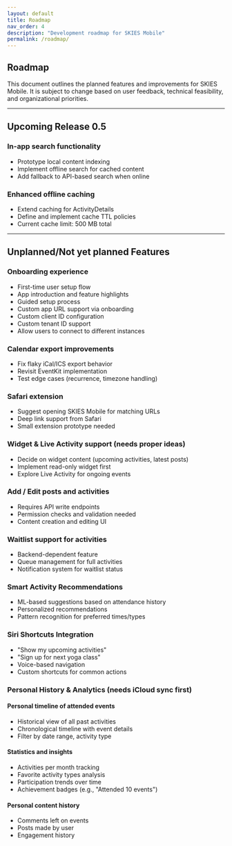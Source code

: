 ```yaml
---
layout: default
title: Roadmap
nav_order: 4
description: "Development roadmap for SKIES Mobile"
permalink: /roadmap/
---
```


## Roadmap

This document outlines the planned features and improvements for SKIES Mobile. It is subject to change based on user feedback, technical feasibility, and organizational priorities.

---

## Upcoming Release 0.5

### In-app search functionality

- Prototype local content indexing
- Implement offline search for cached content
- Add fallback to API-based search when online

### Enhanced offline caching

- Extend caching for ActivityDetails
- Define and implement cache TTL policies
- Current cache limit: 500 MB total

---

## Unplanned/Not yet planned Features

### Onboarding experience

- First-time user setup flow
- App introduction and feature highlights
- Guided setup process
- Custom app URL support via onboarding
- Custom client ID configuration
- Custom tenant ID support
- Allow users to connect to different instances

### Calendar export improvements

- Fix flaky iCal/ICS export behavior
- Revisit EventKit implementation
- Test edge cases (recurrence, timezone handling)

### Safari extension

- Suggest opening SKIES Mobile for matching URLs
- Deep link support from Safari
- Small extension prototype needed

### Widget & Live Activity support (needs proper ideas)

- Decide on widget content (upcoming activities, latest posts)
- Implement read-only widget first
- Explore Live Activity for ongoing events

### Add / Edit posts and activities

- Requires API write endpoints
- Permission checks and validation needed
- Content creation and editing UI

### Waitlist support for activities

- Backend-dependent feature
- Queue management for full activities
- Notification system for waitlist status

### Smart Activity Recommendations

- ML-based suggestions based on attendance history
- Personalized recommendations
- Pattern recognition for preferred times/types

### Siri Shortcuts Integration

- "Show my upcoming activities"
- "Sign up for next yoga class"
- Voice-based navigation
- Custom shortcuts for common actions

### Personal History & Analytics (needs iCloud sync first)

#### Personal timeline of attended events

- Historical view of all past activities
- Chronological timeline with event details
- Filter by date range, activity type

#### Statistics and insights

- Activities per month tracking
- Favorite activity types analysis
- Participation trends over time
- Achievement badges (e.g., "Attended 10 events")

#### Personal content history

- Comments left on events
- Posts made by user
- Engagement history

